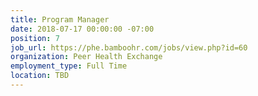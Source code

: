 ```yaml
---
title: Program Manager
date: 2018-07-17 00:00:00 -07:00
position: 7
job_url: https://phe.bamboohr.com/jobs/view.php?id=60
organization: Peer Health Exchange
employment_type: Full Time
location: TBD
---
```


